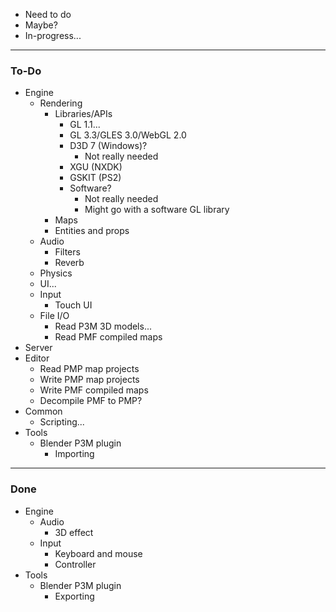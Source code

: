 - Need to do
- Maybe?
- In-progress...

---
### To-Do
- Engine
    - Rendering
        - Libraries/APIs
            - GL 1.1...
            - GL 3.3/GLES 3.0/WebGL 2.0
            - D3D 7 \(Windows\)?
                - Not really needed
            - XGU \(NXDK\)
            - GSKIT \(PS2\)
            - Software?
                - Not really needed
                - Might go with a software GL library
        - Maps
        - Entities and props
    - Audio
        - Filters
        - Reverb
    - Physics
    - UI...
    - Input
        - Touch UI
    - File I/O
        - Read P3M 3D models...
        - Read PMF compiled maps
- Server
- Editor
    - Read PMP map projects
    - Write PMP map projects
    - Write PMF compiled maps
    - Decompile PMF to PMP?
- Common
    - Scripting...
- Tools
    - Blender P3M plugin
        - Importing

---
### Done
- Engine
    - Audio
        - 3D effect
    - Input
        - Keyboard and mouse
        - Controller
- Tools
    - Blender P3M plugin
        - Exporting
